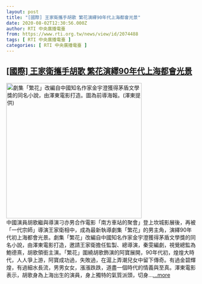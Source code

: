 ```yaml
---
layout: post
title: "[國際] 王家衛攜手胡歌 繁花演繹90年代上海都會光景"
date: 2020-08-02T12:30:56.000Z
author: RTI 中央廣播電臺
from: https://www.rti.org.tw/news/view/id/2074488
tags: [ RTI 中央廣播電臺 ]
categories: [ RTI 中央廣播電臺 ]
---
```

<!--1596371456000-->
[[國際] 王家衛攜手胡歌 繁花演繹90年代上海都會光景](https://www.rti.org.tw/news/view/id/2074488)
------

<div>
<img src="https://static.rti.org.tw/assets/thumbnails/2020/08/02/d63c28f66430443db6721067b50aaeb8.jpg" width="360" alt="劇集「繁花」改編自中國知名作家金宇澄獲得茅盾文學獎的同名小說，由澤東電影打造。圖為前導海報。(澤東提供)" title="劇集「繁花」改編自中國知名作家金宇澄獲得茅盾文學獎的同名小說，由澤東電影打造。圖為前導海報。(澤東提供)"><br>中國演員胡歌繼與導演刁亦男合作電影「南方車站的聚會」登上坎城影展後，再被「一代宗師」導演王家衛相中，成為最新執導劇集「繁花」的男主角，演繹90年代初上海都會光景。劇集「繁花」改編自中國知名作家金宇澄獲得茅盾文學獎的同名小說，由澤東電影打造，邀請王家衛擔任監製、總導演，秦雯編劇，視覺總監為鮑德熹，胡歌領銜主演。「繁花」圍繞胡歌飾演的阿寶展開，90年代初，煌煌大時代，人人爭上游，阿寶成功過，失敗過，在滬上弄潮兒女中留下傳奇。有過金碧輝煌，有過細水長流，男男女女，漲漲跌跌，道盡一個時代的情義與至真。澤東電影表示，胡歌身為上海出生的演員，身上獨特的氣質派頭，切身...<a target="_blank" href="https://www.rti.org.tw/news/view/id/2074488">...more</a>
</div>
